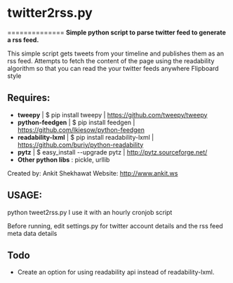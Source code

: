 # twitter2rss.py
==============
**Simple python script to parse twitter feed to generate a rss feed.**

 This simple script gets tweets from your timeline and publishes them as an rss feed.
 Attempts to fetch the content of the page using the readability algorithm 
 so that you can read the your twitter feeds anywhere Flipboard style

## Requires: 
* **tweepy**            | $ pip install tweepy            | https://github.com/tweepy/tweepy
* **python-feedgen**    | $ pip install feedgen           | https://github.com/lkiesow/python-feedgen
*  **readability-lxml**  | $ pip install readability-lxml  | https://github.com/buriy/python-readability 
*  **pytz**              | $ easy_install --upgrade pytz   | http://pytz.sourceforge.net/
*  **Other python libs** : pickle, urllib

 Created by: Ankit Shekhawat
 Website: http://www.ankit.ws

## USAGE: 
python tweet2rss.py
I use it with an hourly cronjob script

 Before running, edit settings.py for twitter account details 
 and the rss feed meta data details
 
 
## Todo
* Create an option for using readability api instead of readability-lxml.